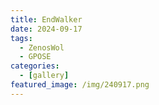 ```yaml
---
title: EndWalker
date: 2024-09-17
tags:
  - ZenosWol
  - GPOSE
categories:
  - [gallery]
featured_image: /img/240917.png
---
```

